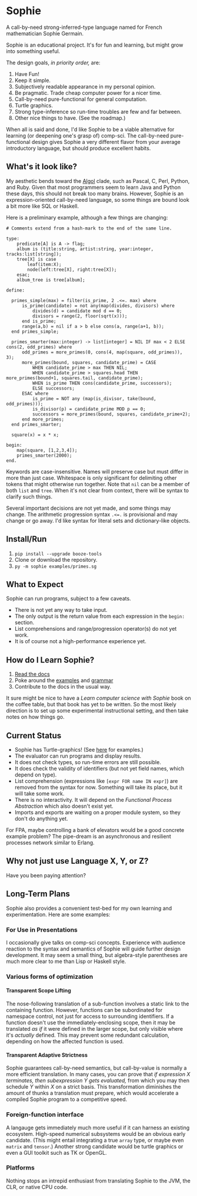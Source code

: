 # Sophie

A call-by-need strong-inferred-type language named for French mathematician Sophie Germain.

Sophie is an educational project. It's for fun and learning, but might grow into something useful.

The design goals, _in priority order,_ are:

1. Have Fun!
2. Keep it simple.
3. Subjectively readable appearance in my personal opinion.
4. Be pragmatic. Trade cheap computer power for a nicer time.
5. Call-by-need pure-functional for general computation.
6. Turtle graphics.
7. Strong type-inference so run-time troubles are few and far between.
8. Other nice things to have. (See the roadmap.)

When all is said and done, I'd like Sophie to be a viable alternative for learning (or deepening one's grasp of) comp-sci.
The call-by-need pure-functional design gives Sophie a very different flavor from your average introductory language,
but should produce excellent habits.

## What's it look like?

My aesthetic bends toward the [Algol](https://www.theregister.com/2020/05/15/algol_60_at_60/) clade,
such as Pascal, C, Perl, Python, and Ruby. Given that most programmers seem to learn Java and Python these days,
this should not break too many brains. However, Sophie is an expression-oriented call-by-need language,
so some things are bound look a bit more like SQL or Haskell.

Here is a preliminary example, although a few things are changing:
```
# Comments extend from a hash-mark to the end of the same line.

type:
    predicate[A] is A -> flag;
    album is (title:string, artist:string, year:integer, tracks:list[string]);
	tree[X] is case
	    leaf(item:X);
	    node(left:tree[X], right:tree[X]);
    esac;
    album_tree is tree[album];

define:
  
  primes_simple(max) = filter(is_prime, 2 .<=. max) where
      is_prime(candidate) = not any(map(divides, divisors) where
          divides(d) = candidate mod d == 0;
          divisors = range(2, floor(sqrt(x)));
      end is_prime;
      range(a,b) = nil if a > b else cons(a, range(a+1, b));
  end primes_simple;
  
  primes_smarter(max:integer) -> list[integer] = NIL IF max < 2 ELSE cons(2, odd_primes) where
      odd_primes = more_primes(0, cons(4, map(square, odd_primes)), 3);
      more_primes(bound, squares, candidate_prime) = CASE
          WHEN candidate_prime > max THEN NIL;
          WHEN candidate_prime > squares.head THEN more_primes(bound+1, squares.tail, candidate_prime);
          WHEN is_prime THEN cons(candidate_prime, successors);
          ELSE successors;
      ESAC where
          is_prime = NOT any (map(is_divisor, take(bound, odd_primes)));
          is_divisor(p) = candidate_prime MOD p == 0;
          successors = more_primes(bound, squares, candidate_prime+2);
      end more_primes;
  end primes_smarter;
  
  square(x) = x * x;
  
begin:
    map(square, [1,2,3,4]);
    primes_smarter(2000);
end.
```

Keywords are case-insensitive. Names will preserve case but must differ in more than just case.
Whitespace is only significant for delimiting other tokens that might otherwise run together.
Note that `nil` can be a member of both `list` and `tree`. When it's not clear from context,
there will be syntax to clarify such things.

Several important decisions are not yet made, and some things may change.
The arithmetic progression syntax `.<=.` is provisional and may change or go away.
I'd like syntax for literal sets and dictionary-like objects.

## Install/Run

1. `pip install --upgrade booze-tools`
2. Clone or download the repository.
3. `py -m sophie examples/primes.sg`

## What to Expect

Sophie can run programs, subject to a few caveats.

* There is not yet any way to take input.
* The only output is the return value from each expression in the `begin:` section.
* List comprehensions and range/progression operator(s) do not yet work.
* It is of course not a high-performance experience yet.

## How do I Learn Sophie?

1. [Read the docs](https://sophie.readthedocs.io)
2. Poke around the [examples](https://github.com/kjosib/sophie/tree/main/examples) and [grammar](https://github.com/kjosib/sophie/blob/main/sophie/Sophie.md)
3. Contribute to the docs in the usual way.

It sure might be nice to have a *Learn computer science with Sophie*
book on the coffee table, but that book has yet to be written.
So the most likely direction is to set up some experimental instructional setting,
and then take notes on how things go.

## Current Status

* Sophie has Turtle-graphics! (See [here](https://github.com/kjosib/sophie/blob/main/examples/turtle.sg) for examples.)
* The evaluator can run programs and display results.
* It does not check types, so run-time errors are still possible.
* It does check the validity of identifiers (but not yet field names, which depend on type).
* List comprehension (expressions like `[expr FOR name IN expr]`) are removed from the syntax for now.
  Something will take its place, but it will take some work.
* There is no interactivity. It will depend on the _Functional Process Abstraction_ which also doesn't exist yet.
* Imports and exports are waiting on a proper module system, so they don't do anything yet.

For FPA, maybe controlling a bank of elevators would be a good concrete example problem?
The pipe-dream is an asynchronous and resilient processes network similar to Erlang.


## Why not just use Language X, Y, or Z?

Have you been paying attention?

## Long-Term Plans

Sophie also provides a convenient test-bed for my own learning and experimentation.
Here are some examples:

### For Use in Presentations

I occasionally give talks on comp-sci concepts.
Experience with audience reaction to the syntax and semantics of Sophie will guide further design development.
It may seem a small thing, but algebra-style parentheses are much more clear to me than Lisp or Haskell style. 

### Various forms of optimization

#### Transparent Scope Lifting

The nose-following translation of a sub-function involves a static link to the containing function.
However, functions can be subordinated for namespace control, not just for access to surrounding identifiers.
If a function doesn't use the immediately-enclosing scope, then it may be translated *as if* it were defined
in the larger scope, but only visible where it's *actually* defined.
This may prevent some redundant calculation, depending on how the affected function is used.

#### Transparent Adaptive Strictness

Sophie guarantees call-by-need semantics, but call-by-value is normally a more efficient translation.
In many cases, you can prove that *if expression X terminates, then subexpression Y gets evaluated,*
from which you may then schedule *Y* within *X* on a strict basis.
This transformation diminishes the amount of thunks a translation must prepare,
which would accelerate a compiled Sophie program to a competitive speed.

### Foreign-function interface

A langauge gets immediately much more useful if it can harness an existing ecosystem.
High-speed numerical subsystems would be an obvious early candidate.
(This might entail integrating a true `array` type, or maybe even `matrix` and `tensor`.)
Another strong candidate would be turtle graphics or even a GUI toolkit such as TK or OpenGL.

### Platforms

Nothing stops an intrepid enthusiast from translating Sophie to the JVM, the CLR, or native CPU code.

